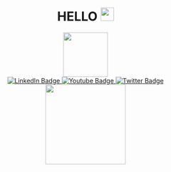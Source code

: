 <div id="header" align="center">
  <h1>
  HELLO
  <img src="https://media.giphy.com/media/hvRJCLFzcasrR4ia7z/giphy.gif" width="30px"/>
  </h1>
  <img src="https://lh3.googleusercontent.com/Jp16aodnU27unBC8f5AgLx4s_LsAqd1mLpzZFNt7ofoMfczznQnG6fGE8EiBHovjGMnWubZvkXQ2BhkCtPeAL79u2QMGxfc1RP_sZ1KvRn9B1Or5Mqv3dIxABT88WjRW4i6AJGv4gqIvJJ4FtgE-coiyPnJ_5WPTtIFRqpueAVY6gscwYHo_BsNEeI5SMK_8DdE3wVEEH3HoGwGoxqU5SJR0ThgXA_9--PKAXJuSoTFKsU1pLoPeo27BkpcW0_oY37iBl3XvEP1fXZZcrKepIYO4h0IVZHqD5iQ74lcZJUnyntDRNOfdRxbBXq6MKy2fe2gemBsWR1if6A0ywudGW4wjrjgSbiqlKfbspG9USRAsTN5kkRDaidGFCpJAuMM1NiXTygAq497TtH4iIUpX1uwrfh1d0qTtXwZc2CfSnZvp7UzWRToBhUPUSWeV1RQcOL9DWcttmE_SUsNOzHvY7cVS3Rk8HO1f44Xn0VK2zR292OAaCAngiS9sTc_P3h9V3Ftpzb0S_AwG9ZCIwypV8_ilHxlwLUAuB-m1RwdE3-fpdWegAV2TO06bPAgI3a4MrZ8QIgg2pmKQNoi05fsu3w2fNJcQRs3FDrFOMcO5LFjQtquqJ-vQY5xy_7k-NV30t4azYe5GoXclGm93lLa_VW4jzASj_iptt_Tysaq1IvI7D3qT6SCT3cedmNGQTPBUVLH01SQTpNY7GtxBTsSt1nEE1QVVjw0k3AsfrCy-UUS5f3SyqpiR0g0ieWCX8GxK9y6nDlLiMhDc2l1U80sUj8qAc9PWG6vZzJW8=s328-no?authuser=0" width="100"/>
  
  <div id="badges">
  <a href="https://www.linkedin.com/in/tiewweijian/">
    <img src="https://img.shields.io/badge/LinkedIn-blue?style=for-the-badge&logo=linkedin&logoColor=white" alt="LinkedIn Badge"/>
  </a>
  <a href="https://www.instagram.com/tiewweijian/">
    <img src="https://img.shields.io/badge/Instagram-red?style=for-the-badge&logo=instagram&logoColor=white" alt="Youtube Badge"/>
  </a>
  <a href="https://www.facebook.com/tiew.weijian/">
    <img src="https://img.shields.io/badge/Facebook-blue?style=for-the-badge&logo=facebook&logoColor=white" alt="Twitter Badge"/>
  </a>
  </div>
  <div>
  <img height="180em" src="https://github-readme-stats.vercel.app/api?username=tiewweijian&show_icons=true&hide_border=true&&count_private=true&include_all_commits=true" />
  </div>
</div>

  




